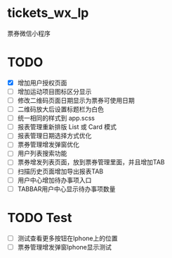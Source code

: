 # tickets_wx_lp
票券微信小程序

# TODO
 - [x] 增加用户授权页面
 - [ ] 增加运动项目图标区分显示
 - [ ] 修改二维码页面日期显示为票券可使用日期
 - [ ] 二维码放大后设置标题栏为白色
 - [ ] 统一相同的样式到 app.scss
 - [ ] 报表管理重新排版 List 或 Card 模式
 - [ ] 报表管理日期选择方式优化
 - [ ] 票券管理增发弹窗优化
 - [ ] 用户列表搜索功能
 - [ ] 票券增发列表页面，放到票券管理里面，并且增加TAB
 - [ ] 扫描历史页面增加导出报表TAB
 - [ ] 用户中心增加待办事项入口
 - [ ] TABBAR用户中心显示待办事项数量
# TODO Test
 - [ ] 测试查看更多按钮在Iphone上的位置
 - [ ] 票券管理增发弹窗Iphone显示测试
